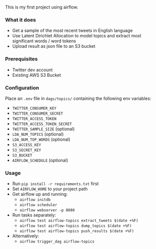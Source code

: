This is my first project using airflow.

### What it does
* Get a sample of the most recent tweets in English language
* Use Latent Dirichlet Allocation to model topics and extract most significant words / word tokens
* Upload result as json file to an S3 bucket

### Prerequisites
* Twitter dev account
* Existing AWS S3 Bucket

### Configuration
Place an `.env` file in `dags/topics/` containing the following env variables:
* `TWITTER_CONSUMER_KEY`
* `TWITTER_CONSUMER_SECRET`
* `TWITTER_ACCESS_TOKEN`
* `TWITTER_ACCESS_TOKEN_SECRET`
* `TWITTER_SAMPLE_SIZE` (optional)
* `LDA_NUM_TOPICS` (optional)
* `LDA_NUM_TOP_WORDS` (optional)
* `S3_ACCESS_KEY`
* `S3_SECRET_KEY`
* `S3_BUCKET`
* `AIRFLOW_SCHEDULE` (optional)

### Usage
* Run `pip install -r requirements.txt` first
* Set `AIRFLOW_HOME` to your project path
* Get airflow up and running:
  * `airflow initdb`
  * `airflow scheduler`
  * `airflow webserver -p 8080`
* Run tasks separately:
  * `airflow test airflow-topics extract_tweets $(date +%F)`
  * `airflow test airflow-topics dump_topics $(date +%F)`
  * `airflow test airflow-topics push_results $(date +%F)`
* Alternatively:
  * `airflow trigger_dag airflow-topics`
